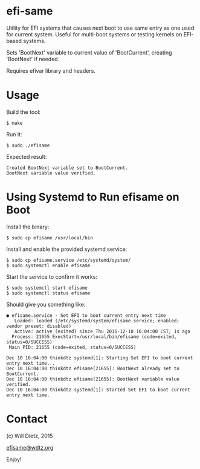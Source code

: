 # efi-same
Utility for EFI systems that causes next boot to use same entry as one used for current system.
Useful for multi-boot systems or testing kernels on EFI-based systems.

Sets 'BootNext' variable to current value of 'BootCurrent', creating 'BootNext' if needed.

Requires efivar library and headers.

# Usage

Build the tool:

```$ make```

Run it:

```$ sudo ./efisame```

Expected result:

```
Created BootNext variable set to BootCurrent.
BootNext variable value verified.
```

# Using Systemd to Run efisame on Boot

Install the binary:

```$ sudo cp efisame /usr/local/bin```

Install and enable the provided systemd service:

```
$ sudo cp efisame.service /etc/systemd/system/
$ sudo systemctl enable efisame
```

Start the service to confirm it works:

```
$ sudo systemctl start efisame
$ sudo systemctl status efisame
```

Should give you something like:

```
● efisame.service - Set EFI to boot current entry next time
   Loaded: loaded (/etc/systemd/system/efisame.service; enabled; vendor preset: disabled)
   Active: active (exited) since Thu 2015-12-10 16:04:00 CST; 1s ago
  Process: 21655 ExecStart=/usr/local/bin/efisame (code=exited, status=0/SUCCESS)
 Main PID: 21655 (code=exited, status=0/SUCCESS)

Dec 10 16:04:00 thinkdtz systemd[1]: Starting Set EFI to boot current entry next time...
Dec 10 16:04:00 thinkdtz efisame[21655]: BootNext already set to BootCurrent.
Dec 10 16:04:00 thinkdtz efisame[21655]: BootNext variable value verified.
Dec 10 16:04:00 thinkdtz systemd[1]: Started Set EFI to boot current entry next time.
```

# Contact

(c) Will Dietz, 2015

efisame@wdtz.org

Enjoy!
